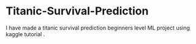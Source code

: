# Titanic-Survival-Prediction
I have made a titanic survival prediction beginners level ML project using kaggle tutorial . 
